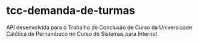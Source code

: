 # tcc-demanda-de-turmas
API desenvolvida para o Trabalho de Conclusão de Curso da Universidade Católica de Pernambuco no Curso de Sistemas para Internet

